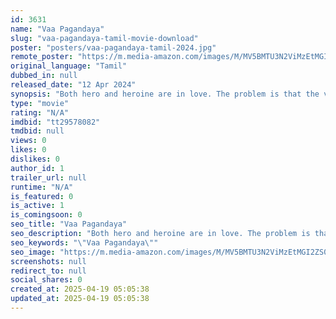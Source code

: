 ```yaml
---
id: 3631
name: "Vaa Pagandaya"
slug: "vaa-pagandaya-tamil-movie-download"
poster: "posters/vaa-pagandaya-tamil-2024.jpg"
remote_poster: "https://m.media-amazon.com/images/M/MV5BMTU3N2ViMzEtMGI2ZS00MDRhLTgxZmEtN2I3Y2UwOGVlNGVjXkEyXkFqcGdeQXVyMTA4MzQ4NzMw._V1_SX300.jpg"
original_language: "Tamil"
dubbed_in: null
released_date: "12 Apr 2024"
synopsis: "Both hero and heroine are in love. The problem is that the villain does not like this. What did the villagers do"
type: "movie"
rating: "N/A"
imdbid: "tt29578082"
tmdbid: null
views: 0
likes: 0
dislikes: 0
author_id: 1
trailer_url: null
runtime: "N/A"
is_featured: 0
is_active: 1
is_comingsoon: 0
seo_title: "Vaa Pagandaya"
seo_description: "Both hero and heroine are in love. The problem is that the villain does not like this. What did the villagers do"
seo_keywords: "\"Vaa Pagandaya\""
seo_image: "https://m.media-amazon.com/images/M/MV5BMTU3N2ViMzEtMGI2ZS00MDRhLTgxZmEtN2I3Y2UwOGVlNGVjXkEyXkFqcGdeQXVyMTA4MzQ4NzMw._V1_SX300.jpg"
screenshots: null
redirect_to: null
social_shares: 0
created_at: 2025-04-19 05:05:38
updated_at: 2025-04-19 05:05:38
---
```


